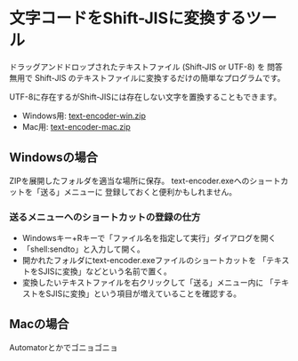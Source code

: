 # 文字コードをShift-JISに変換するツール
ドラッグアンドドロップされたテキストファイル (Shift-JIS or UTF-8) を
問答無用で Shift-JIS のテキストファイルに変換するだけの簡単なプログラムです。

UTF-8に存在するがShift-JISには存在しない文字を置換することもできます。

- Windows用: [text-encoder-win.zip](https://raw.github.com/hogelog/text-encoder/master/dist/text-encoder-win.zip)
- Mac用: [text-encoder-mac.zip](https://raw.github.com/hogelog/text-encoder/master/dist/text-encoder-mac.zip)

## Windowsの場合
ZIPを展開したフォルダを適当な場所に保存。
text-encoder.exeへのショートカットを「送る」メニューに
登録しておくと便利かもしれません。

### 送るメニューへのショートカットの登録の仕方
- Windowsキー+Rキーで「ファイル名を指定して実行」ダイアログを開く
- 「shell:sendto」と入力して開く。
- 開かれたフォルダにtext-encoder.exeファイルのショートカットを
「テキストをSJISに変換」などという名前で置く。
- 変換したいテキストファイルを右クリックして「送る」メニュー内に
「テキストをSJISに変換」という項目が増えていることを確認する。

## Macの場合
Automatorとかでゴニョゴニョ
